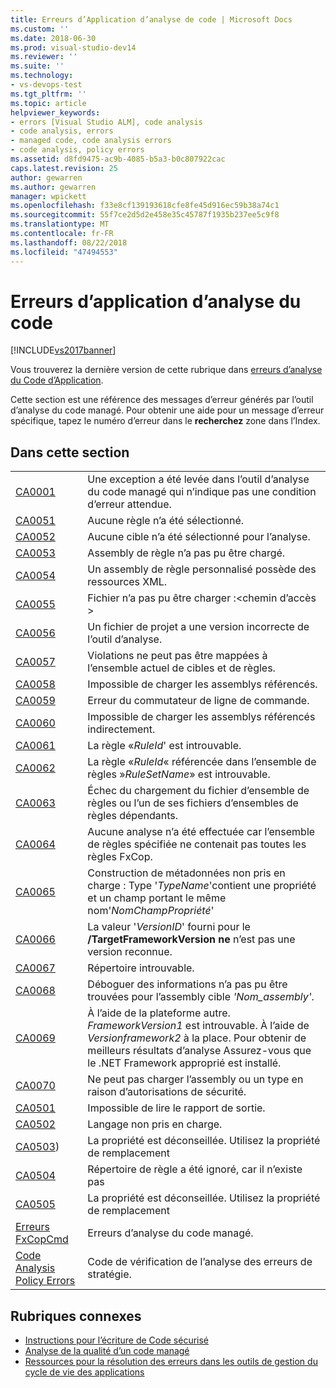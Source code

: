 ```yaml
---
title: Erreurs d’Application d’analyse de code | Microsoft Docs
ms.custom: ''
ms.date: 2018-06-30
ms.prod: visual-studio-dev14
ms.reviewer: ''
ms.suite: ''
ms.technology:
- vs-devops-test
ms.tgt_pltfrm: ''
ms.topic: article
helpviewer_keywords:
- errors [Visual Studio ALM], code analysis
- code analysis, errors
- managed code, code analysis errors
- code analysis, policy errors
ms.assetid: d8fd9475-ac9b-4085-b5a3-b0c807922cac
caps.latest.revision: 25
author: gewarren
ms.author: gewarren
manager: wpickett
ms.openlocfilehash: f33e8cf139193618cfe8fe45d916ec59b38a74c1
ms.sourcegitcommit: 55f7ce2d5d2e458e35c45787f1935b237ee5c9f8
ms.translationtype: MT
ms.contentlocale: fr-FR
ms.lasthandoff: 08/22/2018
ms.locfileid: "47494553"
---
```

# <a name="code-analysis-application-errors"></a>Erreurs d’application d’analyse du code
[!INCLUDE[vs2017banner](../includes/vs2017banner.md)]

Vous trouverez la dernière version de cette rubrique dans [erreurs d’analyse du Code d’Application](https://docs.microsoft.com/visualstudio/code-quality/code-analysis-application-errors).

Cette section est une référence des messages d’erreur générés par l’outil d’analyse du code managé. Pour obtenir une aide pour un message d’erreur spécifique, tapez le numéro d’erreur dans le **recherchez** zone dans l’Index.

## <a name="in-this-section"></a>Dans cette section

|||
|-|-|
|[CA0001](ca0001.md)|Une exception a été levée dans l’outil d’analyse du code managé qui n’indique pas une condition d’erreur attendue.|
|[CA0051](ca0051.md)|Aucune règle n’a été sélectionné.|
|[CA0052](ca0052.md)|Aucune cible n’a été sélectionné pour l’analyse.|
|[CA0053](ca0053.md)|Assembly de règle n’a pas pu être chargé.|
|[CA0054](ca0054.md)|Un assembly de règle personnalisé possède des ressources XML.|
|[CA0055](ca0055.md)|Fichier n’a pas pu être charger :\<chemin d’accès >|
|[CA0056](ca0056.md)|Un fichier de projet a une version incorrecte de l’outil d’analyse.|
|[CA0057](ca0057.md)|Violations ne peut pas être mappées à l’ensemble actuel de cibles et de règles.|
|[CA0058](ca0058.md)|Impossible de charger les assemblys référencés.|
|[CA0059](ca0059.md)|Erreur du commutateur de ligne de commande.|
|[CA0060](ca0060.md)|Impossible de charger les assemblys référencés indirectement.|
|[CA0061](ca0061.md)|La règle «*RuleId*' est introuvable.|
|[CA0062](ca0062.md)|La règle «*RuleId*« référencée dans l’ensemble de règles »*RuleSetName*» est introuvable.|
|[CA0063](ca0063.md)|Échec du chargement du fichier d’ensemble de règles ou l’un de ses fichiers d’ensembles de règles dépendants.|
|[CA0064](ca0064.md)|Aucune analyse n’a été effectuée car l’ensemble de règles spécifiée ne contenait pas toutes les règles FxCop.|
|[CA0065](ca0065.md)|Construction de métadonnées non pris en charge : Type '*TypeName*'contient une propriété et un champ portant le même nom'*NomChampPropriété*'|
|[CA0066](ca0066.md)|La valeur '*VersionID*' fourni pour le **/TargetFrameworkVersion ne** n’est pas une version reconnue.|
|[CA0067](ca0067.md)|Répertoire introuvable.|
|[CA0068](ca0068.md)|Déboguer des informations n’a pas pu être trouvées pour l’assembly cible *'Nom_assembly'*.|
|[CA0069](ca0069.md)|À l’aide de la plateforme autre. *FrameworkVersion1* est introuvable. À l’aide de *Versionframework2* à la place. Pour obtenir de meilleurs résultats d’analyse Assurez-vous que le .NET Framework approprié est installé.|
|[CA0070](ca0070.md)|Ne peut pas charger l’assembly ou un type en raison d’autorisations de sécurité.|
|[CA0501](ca0501.md)|Impossible de lire le rapport de sortie.|
|[CA0502](ca0502.md)|Langage non pris en charge.|
|[CA0503](ca0503.md))|La propriété est déconseillée. Utilisez la propriété de remplacement|
|[CA0504](ca0504.md)|Répertoire de règle a été ignoré, car il n’existe pas|
|[CA0505](ca0505.md)|La propriété est déconseillée. Utilisez la propriété de remplacement|
|[Erreurs FxCopCmd](fxcopcmd-errors.md)|Erreurs d’analyse du code managé.|
|[Code Analysis Policy Errors](../code-quality/code-analysis-policy-errors.md)|Code de vérification de l’analyse des erreurs de stratégie.|

## <a name="related-sections"></a>Rubriques connexes

- [Instructions pour l’écriture de Code sécurisé](http://msdn.microsoft.com/en-us/9892fd19-45cd-44b6-9fa8-10f1b5cb6ea4)
- [Analyse de la qualité d’un code managé](../code-quality/analyzing-managed-code-quality-by-using-code-analysis.md)
- [Ressources pour la résolution des erreurs dans les outils de gestion du cycle de vie des applications](http://msdn.microsoft.com/library/76ca8f76-1e2d-4b55-89e2-bd59e4abe74c)